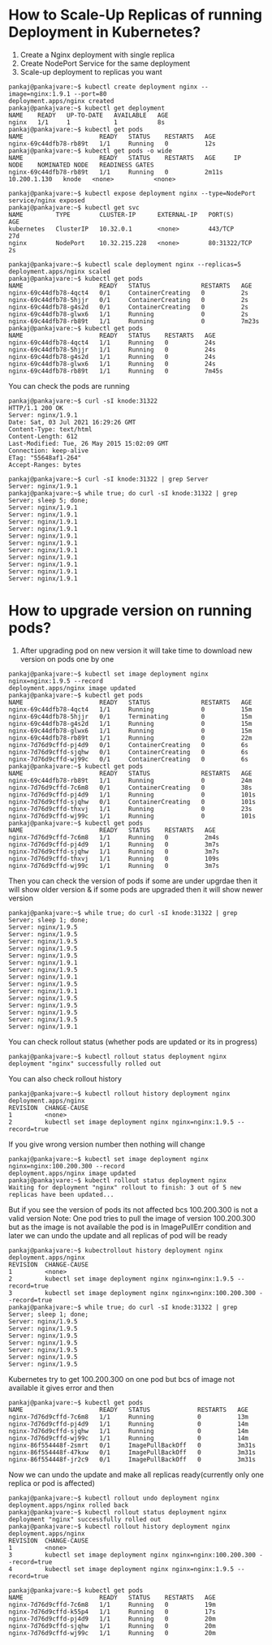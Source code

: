 # How to Scale-Up Replicas of running Deployment in Kubernetes?

1) Create a Nginx deployment with single replica
2) Create NodePort Service for the same deployment
3) Scale-up deployment to replicas you want

```console
pankaj@pankajvare:~$ kubectl create deployment nginx --image=nginx:1.9.1 --port=80
deployment.apps/nginx created
pankaj@pankajvare:~$ kubectl get deployment
NAME    READY   UP-TO-DATE   AVAILABLE   AGE
nginx   1/1     1            1           8s
pankaj@pankajvare:~$ kubectl get pods
NAME                     READY   STATUS    RESTARTS   AGE
nginx-69c44dfb78-rb89t   1/1     Running   0          12s
pankaj@pankajvare:~$ kubectl get pods -o wide
NAME                     READY   STATUS    RESTARTS   AGE     IP             NODE    NOMINATED NODE   READINESS GATES
nginx-69c44dfb78-rb89t   1/1     Running   0          2m11s   10.200.1.130   knode   <none>           <none>
```

```console
pankaj@pankajvare:~$ kubectl expose deployment nginx --type=NodePort
service/nginx exposed
pankaj@pankajvare:~$ kubectl get svc
NAME         TYPE        CLUSTER-IP      EXTERNAL-IP   PORT(S)        AGE
kubernetes   ClusterIP   10.32.0.1       <none>        443/TCP        27d
nginx        NodePort    10.32.215.228   <none>        80:31322/TCP   2s
```

```console
pankaj@pankajvare:~$ kubectl scale deployment nginx --replicas=5
deployment.apps/nginx scaled
pankaj@pankajvare:~$ kubectl get pods
NAME                     READY   STATUS              RESTARTS   AGE
nginx-69c44dfb78-4qct4   0/1     ContainerCreating   0          2s
nginx-69c44dfb78-5hjjr   0/1     ContainerCreating   0          2s
nginx-69c44dfb78-g4s2d   0/1     ContainerCreating   0          2s
nginx-69c44dfb78-glwx6   1/1     Running             0          2s
nginx-69c44dfb78-rb89t   1/1     Running             0          7m23s
pankaj@pankajvare:~$ kubectl get pods
NAME                     READY   STATUS    RESTARTS   AGE
nginx-69c44dfb78-4qct4   1/1     Running   0          24s
nginx-69c44dfb78-5hjjr   1/1     Running   0          24s
nginx-69c44dfb78-g4s2d   1/1     Running   0          24s
nginx-69c44dfb78-glwx6   1/1     Running   0          24s
nginx-69c44dfb78-rb89t   1/1     Running   0          7m45s
```

You can check the pods are running
```console
pankaj@pankajvare:~$ curl -sI knode:31322
HTTP/1.1 200 OK
Server: nginx/1.9.1
Date: Sat, 03 Jul 2021 16:29:26 GMT
Content-Type: text/html
Content-Length: 612
Last-Modified: Tue, 26 May 2015 15:02:09 GMT
Connection: keep-alive
ETag: "55648af1-264"
Accept-Ranges: bytes

pankaj@pankajvare:~$ curl -sI knode:31322 | grep Server
Server: nginx/1.9.1
pankaj@pankajvare:~$ while true; do curl -sI knode:31322 | grep Server; sleep 5; done;
Server: nginx/1.9.1
Server: nginx/1.9.1
Server: nginx/1.9.1
Server: nginx/1.9.1
Server: nginx/1.9.1
Server: nginx/1.9.1
Server: nginx/1.9.1
Server: nginx/1.9.1
Server: nginx/1.9.1
Server: nginx/1.9.1
Server: nginx/1.9.1
```

# How to upgrade version on running pods?

1) After upgrading pod on new version it will take time to download new version on pods one by one

```console
pankaj@pankajvare:~$ kubectl set image deployment nginx nginx=nginx:1.9.5 --record
deployment.apps/nginx image updated
pankaj@pankajvare:~$ kubectl get pods
NAME                     READY   STATUS              RESTARTS   AGE
nginx-69c44dfb78-4qct4   1/1     Running             0          15m
nginx-69c44dfb78-5hjjr   0/1     Terminating         0          15m
nginx-69c44dfb78-g4s2d   1/1     Running             0          15m
nginx-69c44dfb78-glwx6   1/1     Running             0          15m
nginx-69c44dfb78-rb89t   1/1     Running             0          22m
nginx-7d76d9cffd-pj4d9   0/1     ContainerCreating   0          6s
nginx-7d76d9cffd-sjqhw   0/1     ContainerCreating   0          6s
nginx-7d76d9cffd-wj99c   0/1     ContainerCreating   0          6s
pankaj@pankajvare:~$ kubectl get pods
NAME                     READY   STATUS              RESTARTS   AGE
nginx-69c44dfb78-rb89t   1/1     Running             0          24m
nginx-7d76d9cffd-7c6m8   0/1     ContainerCreating   0          38s
nginx-7d76d9cffd-pj4d9   1/1     Running             0          101s
nginx-7d76d9cffd-sjqhw   0/1     ContainerCreating   0          101s
nginx-7d76d9cffd-thxvj   1/1     Running             0          23s
nginx-7d76d9cffd-wj99c   1/1     Running             0          101s
pankaj@pankajvare:~$ kubectl get pods
NAME                     READY   STATUS    RESTARTS   AGE
nginx-7d76d9cffd-7c6m8   1/1     Running   0          2m4s
nginx-7d76d9cffd-pj4d9   1/1     Running   0          3m7s
nginx-7d76d9cffd-sjqhw   1/1     Running   0          3m7s
nginx-7d76d9cffd-thxvj   1/1     Running   0          109s
nginx-7d76d9cffd-wj99c   1/1     Running   0          3m7s
```
Then you can check the version of pods if some are under upgrdae then it will show older version & if some pods are upgraded then it will show newer version

```console
pankaj@pankajvare:~$ while true; do curl -sI knode:31322 | grep Server; sleep 1; done;
Server: nginx/1.9.5
Server: nginx/1.9.5
Server: nginx/1.9.5
Server: nginx/1.9.5
Server: nginx/1.9.5
Server: nginx/1.9.1
Server: nginx/1.9.5
Server: nginx/1.9.1
Server: nginx/1.9.5
Server: nginx/1.9.1
Server: nginx/1.9.5
Server: nginx/1.9.5
Server: nginx/1.9.5
Server: nginx/1.9.5
Server: nginx/1.9.1
```
You can check rollout status (whether pods are updated or its in progress) 
```console
pankaj@pankajvare:~$ kubectl rollout status deployment nginx
deployment "nginx" successfully rolled out
```
You can also check rollout history
```console
pankaj@pankajvare:~$ kubectl rollout history deployment nginx
deployment.apps/nginx 
REVISION  CHANGE-CAUSE
1         <none>
2         kubectl set image deployment nginx nginx=nginx:1.9.5 --record=true
```
If you give wrong version number then nothing will change
```console
pankaj@pankajvare:~$ kubectl set image deployment nginx nginx=nginx:100.200.300 --record
deployment.apps/nginx image updated
pankaj@pankajvare:~$ kubectl rollout status deployment nginx
Waiting for deployment "nginx" rollout to finish: 3 out of 5 new replicas have been updated...
```
But if you see the version of pods its not affected bcs 100.200.300 is not a valid version
Note: One pod tries to pull the image of version 100.200.300 but as the image is not available the pod is in ImagePullErr condition and later we can undo the update and all replicas of pod will be ready
```console
pankaj@pankajvare:~$ kubectrollout history deployment nginx
deployment.apps/nginx 
REVISION  CHANGE-CAUSE
1         <none>
2         kubectl set image deployment nginx nginx=nginx:1.9.5 --record=true
3         kubectl set image deployment nginx nginx=nginx:100.200.300 --record=true
pankaj@pankajvare:~$ while true; do curl -sI knode:31322 | grep Server; sleep 1; done;
Server: nginx/1.9.5
Server: nginx/1.9.5
Server: nginx/1.9.5
Server: nginx/1.9.5
Server: nginx/1.9.5
Server: nginx/1.9.5
Server: nginx/1.9.5
```
Kubernetes try to get 100.200.300 on one pod but bcs of image not available it gives error and then
```console
pankaj@pankajvare:~$ kubectl get pods
NAME                     READY   STATUS             RESTARTS   AGE
nginx-7d76d9cffd-7c6m8   1/1     Running            0          13m
nginx-7d76d9cffd-pj4d9   1/1     Running            0          14m
nginx-7d76d9cffd-sjqhw   1/1     Running            0          14m
nginx-7d76d9cffd-wj99c   1/1     Running            0          14m
nginx-86f554448f-2smrt   0/1     ImagePullBackOff   0          3m31s
nginx-86f554448f-47kxw   0/1     ImagePullBackOff   0          3m31s
nginx-86f554448f-jr2c9   0/1     ImagePullBackOff   0          3m31s
```
Now we can undo the update and make all replicas ready(currently only one replica or pod is affected)
```console
pankaj@pankajvare:~$ kubectl rollout undo deployment nginx
deployment.apps/nginx rolled back
pankaj@pankajvare:~$ kubectl rollout status deployment nginx
deployment "nginx" successfully rolled out
pankaj@pankajvare:~$ kubectl rollout history deployment nginx
deployment.apps/nginx 
REVISION  CHANGE-CAUSE
1         <none>
3         kubectl set image deployment nginx nginx=nginx:100.200.300 --record=true
4         kubectl set image deployment nginx nginx=nginx:1.9.5 --record=true

pankaj@pankajvare:~$ kubectl get pods
NAME                     READY   STATUS    RESTARTS   AGE
nginx-7d76d9cffd-7c6m8   1/1     Running   0          19m
nginx-7d76d9cffd-k55p4   1/1     Running   0          17s
nginx-7d76d9cffd-pj4d9   1/1     Running   0          20m
nginx-7d76d9cffd-sjqhw   1/1     Running   0          20m
nginx-7d76d9cffd-wj99c   1/1     Running   0          20m
```

